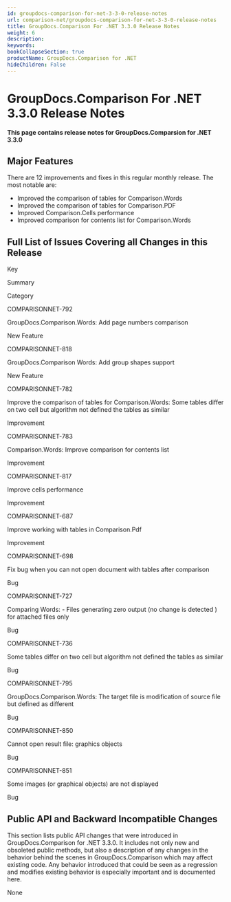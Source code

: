 ```yaml
---
id: groupdocs-comparison-for-net-3-3-0-release-notes
url: comparison-net/groupdocs-comparison-for-net-3-3-0-release-notes
title: GroupDocs.Comparison For .NET 3.3.0 Release Notes
weight: 6
description: 
keywords: 
bookCollapseSection: true
productName: GroupDocs.Comparison for .NET
hideChildren: False
---
```


# GroupDocs.Comparison For .NET 3.3.0 Release Notes

**This page contains release notes for GroupDocs.Comparsion for .NET 3.3.0**

## Major Features

There are 12 improvements and fixes in this regular monthly release. The most notable are:

*   Improved the comparison of tables for Comparison.Words
*   Improved the comparison of tables for Comparison.PDF
*   Improved Comparison.Cells performance
*   Improved comparison for contents list for Comparison.Words

## Full List of Issues Covering all Changes in this Release

Key

Summary

Category

COMPARISONNET-792

GroupDocs.Comparison.Words: Add page numbers comparison

New Feature

COMPARISONNET-818

GroupDocs.Comparison Words: Add group shapes support

New Feature

COMPARISONNET-782

Improve the comparison of tables for Comparison.Words: Some tables differ on two cell but algorithm not defined the tables as similar

Improvement

COMPARISONNET-783

Comparison.Words: Improve comparison for contents list

Improvement

COMPARISONNET-817

Improve cells performance

Improvement

COMPARISONNET-687

Improve working with tables in Comparison.Pdf

Improvement

COMPARISONNET-698

Fix bug when you can not open document with tables after comparison

Bug

COMPARISONNET-727

Comparing Words: - Files generating zero output (no change is detected ) for attached files only

Bug

COMPARISONNET-736

Some tables differ on two cell but algorithm not defined the tables as similar

Bug

COMPARISONNET-795

GroupDocs.Comparison.Words: The target file is modification of source file but defined as different

Bug

COMPARISONNET-850

Cannot open result file: graphics objects

Bug

COMPARISONNET-851

Some images (or graphical objects) are not displayed

Bug

  
  

## Public API and Backward Incompatible Changes

This section lists public API changes that were introduced in GroupDocs.Comparison for .NET 3.3.0. It includes not only new and obsoleted public methods, but also a description of any changes in the behavior behind the scenes in GroupDocs.Comparison which may affect existing code. Any behavior introduced that could be seen as a regression and modifies existing behavior is especially important and is documented here.

None
